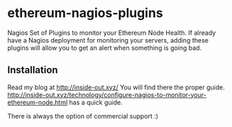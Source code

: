 # ethereum-nagios-plugins
Nagios Set of Plugins to monitor your Ethereum Node Health. If already have a Nagios deployment for monitoring your servers, adding these plugins will allow you to get an alert when something is going bad.
## Installation
Read my blog at http://inside-out.xyz/ You will find there the proper guide. 
http://inside-out.xyz/technology/configure-nagios-to-monitor-your-ethereum-node.html has a quick guide.

There is always the option of commercial support :)
